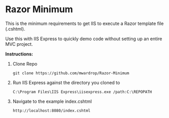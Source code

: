 Razor Minimum
==========================================

This is the minimum requirements to get IIS to execute a Razor template file (.cshtml).

Use this with IIS Express to quickly demo code without setting up an entire MVC project. 

**Instructions:**

1) Clone Repo

      `git clone https://github.com/mwardrop/Razor-Minimum`
      
2) Run IIS Express against the directory you cloned to

      `C:\Program Files\IIS Express\iisexpress.exe /path:C:\REPOPATH`

3) Navigate to the example index.cshtml

      `http://localhost:8080/index.cshtml`
